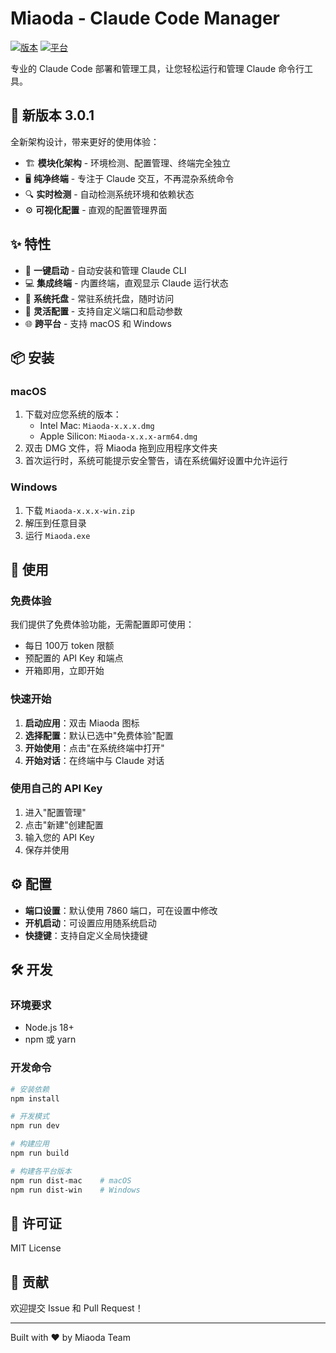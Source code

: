# Miaoda - Claude Code Manager

[![版本](https://img.shields.io/badge/version-3.0.1-blue.svg)](https://github.com/yourusername/miaoda)
[![平台](https://img.shields.io/badge/platform-macOS%20%7C%20Windows%20%7C%20Linux-lightgrey.svg)](https://github.com/yourusername/miaoda)

专业的 Claude Code 部署和管理工具，让您轻松运行和管理 Claude 命令行工具。

## 🎉 新版本 3.0.1

全新架构设计，带来更好的使用体验：
- 🏗️ **模块化架构** - 环境检测、配置管理、终端完全独立
- 🖥️ **纯净终端** - 专注于 Claude 交互，不再混杂系统命令
- 🔍 **实时检测** - 自动检测系统环境和依赖状态
- ⚙️ **可视化配置** - 直观的配置管理界面

## ✨ 特性

- 🚀 **一键启动** - 自动安装和管理 Claude CLI
- 💻 **集成终端** - 内置终端，直观显示 Claude 运行状态
- 🎯 **系统托盘** - 常驻系统托盘，随时访问
- 🔧 **灵活配置** - 支持自定义端口和启动参数
- 🌐 **跨平台** - 支持 macOS 和 Windows

## 📦 安装

### macOS
1. 下载对应您系统的版本：
   - Intel Mac: `Miaoda-x.x.x.dmg`
   - Apple Silicon: `Miaoda-x.x.x-arm64.dmg`
2. 双击 DMG 文件，将 Miaoda 拖到应用程序文件夹
3. 首次运行时，系统可能提示安全警告，请在系统偏好设置中允许运行

### Windows
1. 下载 `Miaoda-x.x.x-win.zip`
2. 解压到任意目录
3. 运行 `Miaoda.exe`

## 🚀 使用

### 免费体验
我们提供了免费体验功能，无需配置即可使用：
- 每日 100万 token 限额
- 预配置的 API Key 和端点
- 开箱即用，立即开始

### 快速开始
1. **启动应用**：双击 Miaoda 图标
2. **选择配置**：默认已选中"免费体验"配置
3. **开始使用**：点击"在系统终端中打开"
4. **开始对话**：在终端中与 Claude 对话

### 使用自己的 API Key
1. 进入"配置管理"
2. 点击"新建"创建配置
3. 输入您的 API Key
4. 保存并使用

## ⚙️ 配置

- **端口设置**：默认使用 7860 端口，可在设置中修改
- **开机启动**：可设置应用随系统启动
- **快捷键**：支持自定义全局快捷键

## 🛠️ 开发

### 环境要求
- Node.js 18+
- npm 或 yarn

### 开发命令
```bash
# 安装依赖
npm install

# 开发模式
npm run dev

# 构建应用
npm run build

# 构建各平台版本
npm run dist-mac    # macOS
npm run dist-win    # Windows
```

## 📄 许可证

MIT License

## 🤝 贡献

欢迎提交 Issue 和 Pull Request！

---

Built with ❤️ by Miaoda Team